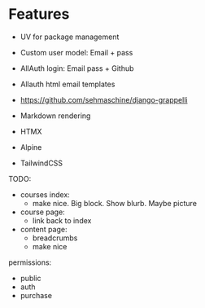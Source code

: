 # Features 

- UV for package management 
- Custom user model: Email + pass 
- AllAuth login: Email pass + Github
- Allauth html email templates
- https://github.com/sehmaschine/django-grappelli
- Markdown rendering 


- HTMX 
- Alpine 
- TailwindCSS


TODO:
- courses index: 
    - make nice. Big block. Show blurb. Maybe picture
- course page:
    - link back to index 
- content page:
    - breadcrumbs 
    - make nice 

permissions:
- public 
- auth
- purchase 

